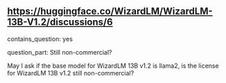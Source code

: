 ## https://huggingface.co/WizardLM/WizardLM-13B-V1.2/discussions/6

contains_question: yes

question_part: 
Still non-commercial?

May I ask if the base model for WizardLM 13B v1.2 is llama2, is the license for WizardLM 13B v1.2 still non-commercial?